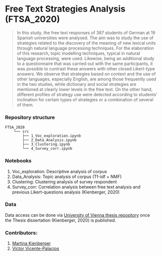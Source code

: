 # Free Text Strategies Analysis (FTSA_2020)

> In this study, the free text responses of 387 students of German at 19 Spanish universities were analysed.  The aim was to study the use of strategies related to the discovery of the meaning of new lexical units through natural language processing techniques. For the elaboration of this research, topic modelling techniques, typical in natural language processing, were used. Likewise, being an additional study to a questionnaire that was carried out with the same participants, it was possible to contrast these answers with other closed Likert-type answers. We observe that strategies based on context and the use of other languages, especially English, are among those frequently used in the two studies, while dictionary and social strategies are mentioned at clearly lower levels in the free text. On the other hand, different profiles of strategy use were detected according to students' inclination for certain types of strategies or a combination of several of them.

### Repository structure
```
FTSA_2020
    └── src
        ├── 1_Voc_exploration.ipynb
        ├── 2_Data_Analysis.ipynb
        ├── 3_Clustering.ipynb
        └── 4_Survey_corr.ipynb
```
### Notebooks

1. Voc_exploration: Descriptive analysis of corpus
2. Data_Analysis: Topic analysis of corpus (Tf-idf + NMF)
3. Clustering: Clustering analysis of survey respondent
4. Survey_corr: Correlation analysis between free text analysis and previous Likert-questions analysis (Kienberger, 2020)

### Data

Data access can be done via [University of Vienna thesis repository](https://bibliothek.univie.ac.at/en/e-theses.html) once the Thesis dissertation (Kienberger, 2020) is published.

### Contributors:

1. [Martina Kienberger](https://www.researchgate.net/profile/Martina_Kienberger)
2. [Víctor Vicente-Palacios](https://www.researchgate.net/profile/Victor_Vicente-Palacios)
